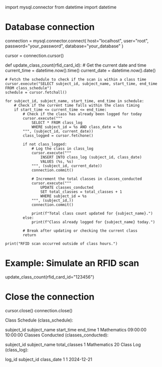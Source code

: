 import mysql.connector
from datetime import datetime

# Database connection
connection = mysql.connector.connect(
    host="localhost",
    user="root",
    password="your_password",
    database="your_database"
)

cursor = connection.cursor()

def update_class_count(rfid_card_id):
    # Get the current date and time
    current_time = datetime.now().time()
    current_date = datetime.now().date()
    
    # Fetch the schedule to check if the scan is within a class time
    cursor.execute("SELECT subject_id, subject_name, start_time, end_time FROM class_schedule")
    schedule = cursor.fetchall()
    
    for subject_id, subject_name, start_time, end_time in schedule:
        # Check if the current time falls within the class timing
        if start_time <= current_time <= end_time:
            # Check if the class has already been logged for today
            cursor.execute("""
                SELECT * FROM class_log
                WHERE subject_id = %s AND class_date = %s
            """, (subject_id, current_date))
            class_logged = cursor.fetchone()

            if not class_logged:
                # Log the class in class_log
                cursor.execute("""
                    INSERT INTO class_log (subject_id, class_date)
                    VALUES (%s, %s)
                """, (subject_id, current_date))
                connection.commit()

                # Increment the total classes in classes_conducted
                cursor.execute("""
                    UPDATE classes_conducted 
                    SET total_classes = total_classes + 1 
                    WHERE subject_id = %s
                """, (subject_id,))
                connection.commit()

                print(f"Total class count updated for {subject_name}.")
            else:
                print(f"Class already logged for {subject_name} today.")

            # Break after updating or checking the current class
            return

    print("RFID scan occurred outside of class hours.")

# Example: Simulate an RFID scan
update_class_count(rfid_card_id="123456")

# Close the connection
cursor.close()
connection.close()








Class Schedule (class_schedule):

subject_id	subject_name	start_time	end_time
1	Mathematics	09:00:00	10:00:00
Classes Conducted (classes_conducted):

subject_id	subject_name	total_classes
1	Mathematics	20
Class Log (class_log):

log_id	subject_id	class_date
1	1	2024-12-21
